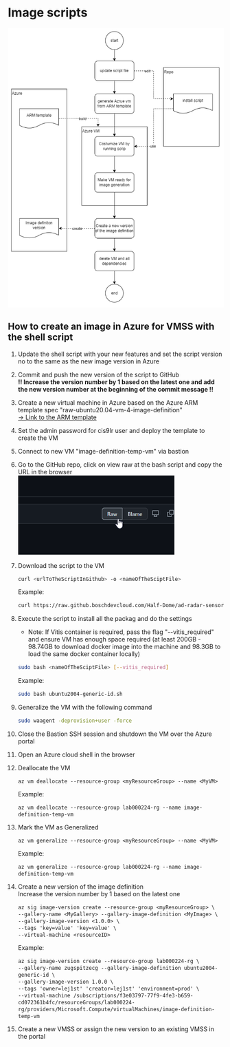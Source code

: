 # Image scripts

![manuel process](resources/vmss_image_build_concept.drawio.png)

## How to create an image in Azure for VMSS with the shell script

1. Update the shell script with your new features and set the script version no to the same as the new image version in Azure
2. Commit and push the new version of the script to GitHub</br>
   **!! Increase the version number by 1 based on the latest one and add the new version number at the beginning of the commit message !!**
3. Create a new virtual machine in Azure based on the Azure ARM template spec "raw-ubuntu20.04-vm-4-image-definition"</br>
   [→ Link to the ARM template](https://portal.azure.com/#@bosch.onmicrosoft.com/resource/subscriptions/f3e03797-77f9-4fe3-b659-cd072361b4fc/resourceGroups/lab000224-rg/providers/Microsoft.Resources/templateSpecs/raw-ubuntu20.04-vm-4-image-definition/overview)
4. Set the admin password for cis9lr user and deploy the template to create the VM
5. Connect to new VM "image-definition-temp-vm" via bastion
6. Go to the GitHub repo, click on view raw at the bash script and copy the URL in the browser</br>
   ![raw](resources/image-creation-raw-script.png)
7. Download the script to the VM

   ```bash
   curl <urlToTheScriptInGithub> -o <nameOfTheSciptFile>
   ```

   Example:

   ```bash
   curl https://raw.github.boschdevcloud.com/Half-Dome/ad-radar-sensor/feature/ATR-15428-shellscript-for-VM-image-and-testbench/tools/devops/scripts/ubuntu2004-generic-id.sh?token=GHSAT0AAAAAAAAAKUFOBWE6Q6VRA7USJBFEYZ3745 -o ubuntu2004-generic-id.sh
   ```

8. Execute the script to install all the packag
and do the settings
   - Note: If Vitis container is required, pass the flag "--vitis_required" and ensure VM has enough space required (at least 200GB - 98.74GB to download docker image into the machine and 98.3GB to load the same docker container locally)

    ```bash
    sudo bash <nameOfTheSciptFile> [--vitis_required]
    ```

   Example:

    ```bash
    sudo bash ubuntu2004-generic-id.sh
    ```

9. Generalize the VM with the following command

    ```bash
    sudo waagent -deprovision+user -force
    ```

10. Close the Bastion SSH session and shutdown the VM over the Azure portal
11. Open an Azure cloud shell in the browser
12. Deallocate the VM

    ```azurecli
    az vm deallocate --resource-group <myResourceGroup> --name <MyVM>
    ```

    Example:

    ```azurecli
    az vm deallocate --resource-group lab000224-rg --name image-definition-temp-vm
    ```

13. Mark the VM as Generalized

    ```azurecli
    az vm generalize --resource-group <myResourceGroup> --name <MyVM>
    ```

    Example:

    ```azurecli
    az vm generalize --resource-group lab000224-rg --name image-definition-temp-vm
    ```

14. Create a new version of the image definition</br>
    Increase the version number by 1 based on the latest one

    ```azurecli
    az sig image-version create --resource-group <myResourceGroup> \
    --gallery-name <MyGallery> --gallery-image-definition <MyImage> \
    --gallery-image-version <1.0.0> \
    --tags 'key=value' 'key=value' \
    --virtual-machine <resourceID>
    ```

    Example:

    ```azurecli
    az sig image-version create --resource-group lab000224-rg \
    --gallery-name zugspitzecg --gallery-image-definition ubuntu2004-generic-id \
    --gallery-image-version 1.0.0 \
    --tags 'owner=lej1st' 'creator=lej1st' 'environment=prod' \
    --virtual-machine /subscriptions/f3e03797-77f9-4fe3-b659-cd072361b4fc/resourceGroups/lab000224-rg/providers/Microsoft.Compute/virtualMachines/image-definition-temp-vm
    ```

15. Create a new VMSS or assign the new version to an existing VMSS in the portal
